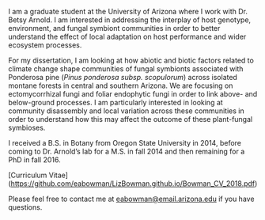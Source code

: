 
[image]: https://github.com/eabowman/LizBowman.github.io/Photos/Santa_teresa.jpg

I am a graduate student at the University of Arizona where I work with Dr. Betsy Arnold. I am interested in addressing the interplay of host genotype, environment, and fungal
symbiont communities in order to better understand the effect of local adaptation on host performance and wider ecosystem processes.

For my dissertation, I am looking at how abiotic and biotic factors related to climate change shape communities of fungal symbionts associated with Ponderosa pine (*Pinus ponderosa subsp. scopulorum*) across isolated montane forests in central and southern Arizona. We are focusing on ectomycorrhizal fungi and foliar endophytic fungi in order to link above- and below-ground processes. I am particularly interested in looking at community disassembly and local variation across these communities in order to understand how this may affect the outcome of these plant-fungal symbioses. 

I received a B.S. in Botany from Oregon State University in 2014, before coming to Dr. Arnold’s lab for a M.S. in fall 2014 and then remaining for a PhD in fall 2016. 

[Curriculum Vitae] (https://github.com/eabowman/LizBowman.github.io/Bowman_CV_2018.pdf)

Please feel free to contact me at eabowman@email.arizona.edu if you have questions.
